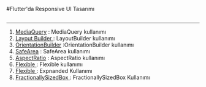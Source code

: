 #Flutter'da Responsive UI Tasarımı 

<div id="header photo">
  <p align="center">
    <img src="https://github.com/elifbilgep/flutter_responsive_ui/blob/master/assets/images/u%C4%B1.png" alt="">
  </p>
  
</div>

<hr>

1. <a href="https://github.com/elifbilgep/flutter_responsive_ui/blob/master/lib/UI_WIDGETS/media_query.dart">MediaQuery</a> : MediaQuery kullanımı 
2. <a href="https://github.com/elifbilgep/flutter_responsive_ui/blob/master/lib/UI_WIDGETS/layout_builder.dart">Layout Builder
</a> : LayoutBuilder kullanımı
3. <a href="https://github.com/elifbilgep/flutter_responsive_ui/blob/master/lib/UI_WIDGETS/orientation_builder.dart">OrientationBuilder</a> :OrientationBuilder kullanımı 
4. <a href="https://github.com/elifbilgep/flutter_responsive_ui/blob/master/lib/UI_WIDGETS/safe_area.dart">SafeArea</a> : SafeArea kullanımı
5. <a href="https://github.com/elifbilgep/flutter_responsive_ui/blob/master/lib/UI_WIDGETS/aspect_ratio.dart">AspectRatio</a> : AspectRatio kullanımı  
6. <a href="https://github.com/elifbilgep/flutter_responsive_ui/blob/master/lib/UI_WIDGETS/flexiblee.dart">Flexible  </a> : Flexible kullanımı 
7. <a href="https://github.com/elifbilgep/flutter_responsive_ui/blob/master/lib/UI_WIDGETS/expanded.dart">Flexible  </a> : Expnanded Kullanımı
8. <a href="https://github.com/elifbilgep/flutter_responsive_ui/blob/master/lib/UI_WIDGETS/fractionally_sized.dart">FractionallySizedBox  </a> : FractionallySizedBox Kullanımı
